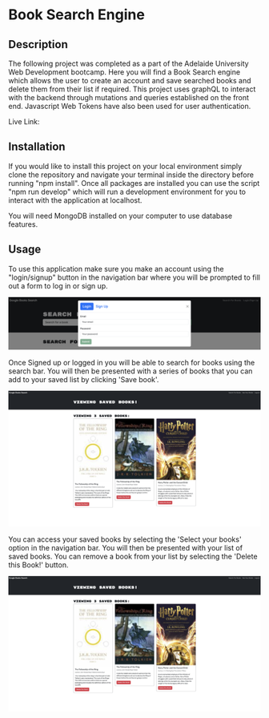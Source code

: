 # Book Search Engine

 ## Description
 The following project was completed as a part of the Adelaide University Web Development bootcamp. Here you will find a Book Search engine which allows the user to create an account and save searched books and delete them from their list if required. This project uses graphQL to interact with the backend through mutations and queries established on the front end. Javascript Web Tokens have also been used for user authentication. 

 Live Link: 

## Installation
If you would like to install this project on your local environment simply clone the repository and navigate your terminal inside the directory before running "npm install". Once all packages are installed you can use the script "npm run develop" which will run a development environment for you to interact with the application at localhost.

You will need MongoDB installed on your computer to use database features. 

## Usage
To use this application make sure you make an account using the "login/signup" button in the navigation bar where you will be prompted to fill out a form to log in or sign up.

![Login or Signup](./client/src/assets/LoginSignUp.png)

Once Signed up or logged in you will be able to search for books using the search bar. You will then be presented with a series of books that you can add to your saved list by clicking 'Save book'.

![Search books page](./client/src/assets/SearchBooks.png)

You can access your saved books by selecting the 'Select your books' option in the navigation bar. You will then be presented with your list of saved books. You can remove a book from your list by selecting the 'Delete this Book!' button. 

![Saved books](./client/src/assets/SavedBooks.png)